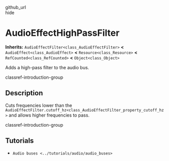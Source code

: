 github\_url  
hide

# AudioEffectHighPassFilter

**Inherits:** `AudioEffectFilter<class_AudioEffectFilter>` **&lt;**
`AudioEffect<class_AudioEffect>` **&lt;** `Resource<class_Resource>`
**&lt;** `RefCounted<class_RefCounted>` **&lt;** `Object<class_Object>`

Adds a high-pass filter to the audio bus.

classref-introduction-group

## Description

Cuts frequencies lower than the
`AudioEffectFilter.cutoff_hz<class_AudioEffectFilter_property_cutoff_hz>`
and allows higher frequencies to pass.

classref-introduction-group

## Tutorials

-   `Audio buses <../tutorials/audio/audio_buses>`
